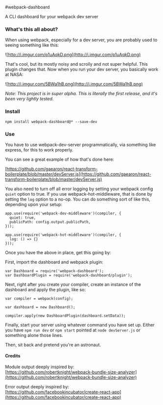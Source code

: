 #webpack-dashboard

A CLI dashboard for your webpack dev server

### What's this all about?

When using webpack, especially for a dev server, you are probably used to seeing something like this:

![http://i.imgur.com/p1uAqkD.png](http://i.imgur.com/p1uAqkD.png)

That's cool, but its mostly noisy and scrolly and not super helpful. This plugin changes that. Now when you run your dev server, you basically work at NASA:

![http://i.imgur.com/5BWa1hB.png](http://i.imgur.com/5BWa1hB.png)

_Note: This project is in super alpha. This is literally the first release, and it's been very lightly tested._

### Install

`npm install webpack-dashboard@* --save-dev`

### Use

You have to use webpack-dev-server programmatically, via something like express, for this to work properly.

You can see a great example of how that's done here: 

[https://github.com/gaearon/react-transform-boilerplate/blob/master/devServer.js](https://github.com/gaearon/react-transform-boilerplate/blob/master/devServer.js)

You also need to turn off all error logging by setting your webpack config `quiet` option to true. If you use webpack-hot-middleware, that is done by setting the `log` option to a no-op. You can do something sort of like this, depending upon your setup:

```
app.use(require('webpack-dev-middleware')(compiler, {
  quiet: true,
  publicPath: config.output.publicPath,
}));

app.use(require('webpack-hot-middleware')(compiler, {
  log: () => {}
}));
```

Once you have the above in place, get this going by:

First, import the dashboard and webpack plugin:

```
var Dashboard = require('webpack-dashboard');
var DashboardPlugin = require('webpack-dashboard/plugin');
```

Next, right after you create your compiler, create an instance of the dashboard and apply the plugin, like so:

```
var compiler = webpack(config);

var dashboard = new Dashboard();

compiler.apply(new DashboardPlugin(dashboard.setData));
```

Finally, start your server using whatever command you have set up. Either you have `npm run dev` or `npm start` pointed at `node devServer.js` or something alone those lines.

Then, sit back and pretend you're an astronaut.

#### Credits

Module output deeply inspired by: [https://github.com/robertknight/webpack-bundle-size-analyzer](https://github.com/robertknight/webpack-bundle-size-analyzer)

Error output deeply inspired by: [https://github.com/facebookincubator/create-react-app](https://github.com/facebookincubator/create-react-app)
